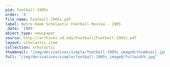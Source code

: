 ```yaml
---
pid: football-1905s
order: '4'
file_name: Football-1905s.pdf
label: Notre Dame Scholastic Football Review - 1905
_date: '1905'
object_type: newspaper
source: http://archives.nd.edu/Football/Football-1905s.pdf
layout: scholastic_item
collection: scholastic
thumbnail: "/img/derivatives/simple/football-1905s_image0/thumbnail.jpg"
full: "/img/derivatives/simple/football-1905s_image0/fullwidth.jpg"
---
```


